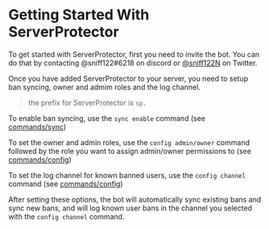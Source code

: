 # Getting Started With ServerProtector

To get started with ServerProtector, first you need to invite the bot. You can do that by contacting @sniff122#6218 on discord or [@sniff122N](https://twitter.com/sniff122N) on Twitter.

Once you have added ServerProtector to your server, you need to setup ban syncing, owner and admim roles and the log channel.

> the prefix for ServerProtector is `sp.`

To enable ban syncing, use the `sync enable` command (see [commands/sync](/commands/sync#enable))

To set the owner and admin roles, use the `config admin/owner` command followed by the role you want to assign admin/owner permissions to (see [commands/config](/commands/config#admin))

To set the log channel for known banned users, use the `config channel` command (see [commands/config](/commands/config#channel))

After setting these options, the bot will automatically sync existing bans and sync new bans, and will log known user bans in the channel you selected with the `config channel` command. 